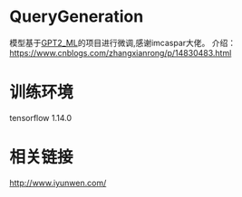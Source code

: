 # QueryGeneration

模型基于[GPT2_ML](https://github.com/imcaspar/gpt2-ml)的项目进行微调,感谢imcaspar大佬。
介绍：
https://www.cnblogs.com/zhangxianrong/p/14830483.html

# 训练环境
tensorflow 1.14.0

# 相关链接
http://www.iyunwen.com/
